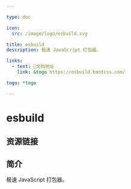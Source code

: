 ```yaml
---

type: doc

icon:
  src: /image/logo/esbuild.svg

title: esbuild
description: 极速 JavaScript 打包器。

links:
  - text: 📖文档地址
    link: &togo https://esbuild.bootcss.com/

togo: *togo

---
```


<ShowLogo />

# esbuild

<ShowBreadcrumb />

## 资源链接

<ShowLinks />

## 简介

极速 JavaScript 打包器。
